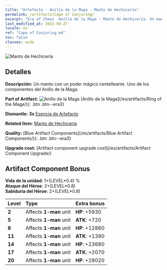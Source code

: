 ```yaml
---
title: "Artefacto - Anillo de la Maga - Manto de Hechicería"
permalink: /artifacts/Cape of Conjuring/
excerpt: "Era of Chaos  Anillo de la Maga - Manto de Hechicería. Un manto con un poder mágico centelleante. Uno de los componentes del Anillo de la Maga."
last_modified_at: 2021-04-27
locale: es
ref: "Cape of Conjuring.md"
toc: false
classes: wide
---
```


 ![Manto de Hechicería](/images/t/artifact_40223.png)



## Detalles

 **Descripción:** Un manto con un poder mágico centelleante. Uno de los componentes del Anillo de la Maga.

 **Part of Artifact:** ![Anillo de la Maga](/images/t/icon_artifact_22.png) [Anillo de la Maga](/es/artifacts/Ring of the Mage/){: .btn .btn--era3}

 **Dismantle: 3x** [Esencia de Artefacto](/ItemsES/con_905/)

 **Related Item**: [Manto de Hechicería](/ItemsES/art_117/)

 **Quality:** [Blue Artifact Components](/es/artifacts/Blue Artifact Components/){: .btn .btn--era3}

 **Upgrade cost:** [Artifact component upgrade cost](/es/artifacts/Artifact Component Upgrade/)

## Artifact Component Bonus

  **Vida de la unidad**: 1+(LEVEL\*0.4) %<br/>**Ataque del Héroe**: 2+(LEVEL\*0.8)<br/>**Sabiduría del Héroe**: 2+(LEVEL\*0.8)

  |  Level  | Type |    Extra bonus  | 
  |:--------|:-----|:----------------| 
  | **2** | Affects **1-man** unit | **HP**: +5930 | 
  | **5** | Affects **1-man** unit | **ATK**: +720 | 
  | **8** | Affects **1-man** unit | **HP**: +12860 | 
  | **11** | Affects **1-man** unit | **ATK**: +1390 | 
  | **14** | Affects **1-man** unit | **HP**: +23680 | 
  | **17** | Affects **1-man** unit | **ATK**: +2070 | 
  | **20** | Affects **1-man** unit | **HP**: +28020 | 
